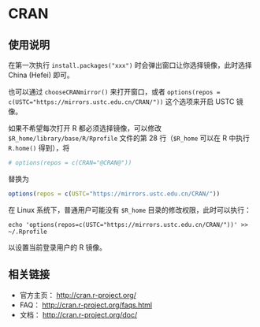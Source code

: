 # CRAN

## 使用说明

在第一次执行 `install.packages("xxx")`
时会弹出窗口让你选择镜像，此时选择 China (Hefei) 即可。

也可以通过 `chooseCRANmirror()` 来打开窗口，或者
`options(repos = c(USTC="https://mirrors.ustc.edu.cn/CRAN/"))`
这个选项来开启 USTC 镜像。

如果不希望每次打开 R 都必须选择镜像，可以修改
`$R_home/library/base/R/Rprofile` 文件的第 28 行（`$R_home` 可以在 R
中执行 `R.home()` 得到），将

```r
# options(repos = c(CRAN="@CRAN@"))
```

替换为

```r
options(repos = c(USTC="https://mirrors.ustc.edu.cn/CRAN/"))
```

在 Linux 系统下，普通用户可能没有 `$R_home`
目录的修改权限，此时可以执行：

```console
echo 'options(repos=c(USTC="https://mirrors.ustc.edu.cn/CRAN/"))' >> ~/.Rprofile
```

以设置当前登录用户的 R 镜像。

## 相关链接

-   官方主页： <http://cran.r-project.org/>
-   FAQ： <http://cran.r-project.org/faqs.html>
-   文档： <http://cran.r-project.org/doc/>
